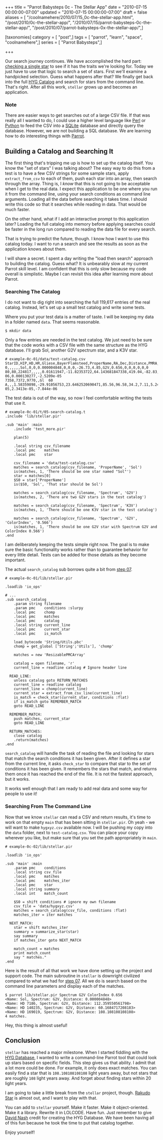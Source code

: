 +++
title = "Parrot Babysteps 0c - The Stellar App"
date = "2010-07-15 00:00:00-07:00"
updated = "2010-07-15 00:00:00-07:00"
draft = false
aliases = [ "/coolnamehere/2010/07/15_0c-the-stellar-app.html", "/post/2010/0c-the-stellar-app/", "/2010/07/15/parrot-babysteps-0c-the-stellar-app/", "/post/2010/07/parrot-babysteps-0x-the-stellar-app/",]

[taxonomies]
category = [ "post",]
tags = [ "parrot", "learn", "space", "coolnamehere",]
series = [ "Parrot Babysteps",]

+++

[step 07]: /post/2009/10/parrot-babysteps-07-writing-subroutines
[checking a single star]: /post/2010/06/parrot-babysteps-0b-subroutine-params
[HYG Catalog]: http://www.astronexus.com

Our search journey continues. We have accomplished the hard 
part: [checking a single star][] to see if it has the traits we're looking for.
Today we just have to use that logic to search a set of stars. First we'll
examine a handpicked selection. Guess what happens after that? We finally get
back into the full [HYG Catalog][] and search for stars from the command line.
That's right. After all this work, `stellar` grows up and becomes an
application.

[Perl]: /tags/perl/
[Python]: /tags/python/
[Parrot]: /tags/parrot/
[SQLite]: http://sqlite.org

### Note

There are easier ways to get searches out of a large CSV file. If
that was really all I wanted to do, I could use a higher level language like
[Perl][] or [Python][] to feed the CSV into a [SQLite][] database and directly
query the database. However, we are not building a SQL database. We are learning
how to do interesting things with [Parrot][].

## Building a Catalog and Searching It

The first thing that's tripping me up is how to set up the catalog itself. You
know the "set of stars" I was talking about? The easy way to do this from a test
is to have a few CSV strings for some sample stars, apply `extract_from_csv` to
each of them, push each star into an array, then search through the array. Thing 
is, I *know* that this is not going to be acceptable when I get to the real data.
I expect this application to be one where you run it from the command line,
using your search conditions as command line arguments. Loading all the data
before searching it takes time. I should write this code so that it searches
while reading in data. That would be much faster.

On the other hand, what if I add an interactive prompt to this application later?
Loading the full catalog into memory before applying searches could be
faster in the long run compared to reading the data file for every search.

That is trying to predict the future, though. I know how I want to use this
catalog today. I want to run a search and see the results as soon as the
application knows about them.

<aside>
I will share a secret. I spent a day writing the "load then
search" approach to building the catalog. Guess what? It is unbearably slow at
my current Parrot skill level. I am confident that this is only
slow because my code overall is simplistic. Maybe I can revisit this idea after
learning more about Parrot.
</aside>

### Searching The Catalog

I do not want to dig right into searching the full 119,617 entries of the real
catalog. Instead, let's set up a small test catalog and write some tests.

Where you put your test data is a matter of taste. I will be keeping my data in
a folder named `data`. That seems reasonable.

    $ mkdir data

Only a few entries are needed in the test catalog. We just need to be sure that
the code works with a CSV file with the same structure as the HYG database.
I'll grab Sol, another G2V spectrum star, and a K3V star.

    # example-0c-01/data/test-catalog.csv
    StarID,HIP,HD,HR,Gliese,BayerFlamsteed,ProperName,RA,Dec,Distance,PMRA,PMDec,RV,Mag,AbsMag,Spectrum,ColorIndex,X,Y,Z,VX,VY,VZ
    0,,,,,,Sol,0,0,0.000004848,0,0,0,-26.73,4.85,G2V,0.656,0,0,0,0,0,0
    80,80,224817,,,,,0.01611947,-11.82353722,64.143681847338,419.04,-82.83,,8.40,4.36423057594421,G2V,0.566,62.7822,0.26494,-13.14292,-5.827e-06,0.000130277,-2.5209e-05
    7358,7372,9770,,Gl  60 A,,,1.58359898,-29.91056753,23.6462520690471,85.56,96.58,34.2,7.11,5.2411884257345,K3V,0.909,18.76027,8.25627,-11.79114,2.8852e-05,2.3413e-05,-7.844e-06

The test data is out of the way, so now I feel comfortable writing the tests
that use it.

    # example-0c-01/t/05-search-catalog.t
    .include 'lib/stellar.pir'

    .sub 'main' :main
        .include 'test_more.pir'

        plan(5)

        .local string csv_filename 
        .local pmc    matches
        .local pmc    star
        
        csv_filename = 'data/test-catalog.csv'
        matches = search_catalog(csv_filename, 'ProperName', 'Sol')
        is(matches, 1, 'There should be one star named "Sol"')
        star = matches[0]
        $S0 = star['ProperName']
        is($S0, 'Sol', 'That star should be Sol')

        matches = search_catalog(csv_filename, 'Spectrum', 'G2V')
        is(matches, 2, 'There are two G2V stars in the test catalog')

        matches = search_catalog(csv_filename, 'Spectrum', 'K3V')
        is(matches, 1, 'There should be one K3V star in the test catalog')

        matches = search_catalog(csv_filename, 'Spectrum', 'G2V', 'ColorIndex', '0.566')
        is(matches, 1, 'There should be one G2V star with Spectrum G2V and ColorIndex 0.566')
    .end

I am deliberately keeping the tests simple right now. The goal is to make sure
the basic functionality works rather than to guarantee behavior for every little
detail. Tests can be added for those details as they become important.

The actual `search_catalog` sub borrows quite a bit from [step 07][]. 

    # example-0c-01/lib/stellar.pir

    .loadlib 'io_ops'

    # ...
    .sub search_catalog
        .param string filename
        .param pmc    conditions :slurpy
        .local pmc    chomp
        .local pmc    matches
        .local pmc    catalog
        .local string current_line
        .local pmc    current_star
        .local pmc    is_match

        load_bytecode 'String/Utils.pbc'
        chomp = get_global ['String';'Utils'], 'chomp'

        matches = new 'ResizablePMCArray'

        catalog = open filename, 'r'
        current_line = readline catalog # Ignore header line

      READ_LINE:
        unless catalog goto RETURN_MATCHES
        current_line = readline catalog
        current_line = chomp(current_line)
        current_star = extract_from_csv_line(current_line)
        is_match = check_star(current_star, conditions :flat)
        if is_match goto REMEMBER_MATCH
        goto READ_LINE

      REMEMBER_MATCH:
        push matches, current_star
        goto READ_LINE

      RETURN_MATCHES:
        close catalog
        .return(matches)
    .end

`search_catalog` will handle the task of reading the file and looking for
stars that match the search conditions it has been given. After it defines
a star from the current line, it asks `check_star` to compare that star
to the set of conditions it has been given. It remembers the stars that
match, and returns them once it has reached the end of the file. It is not
the fastest approach, but it works.

It works well enough that I am ready to add real data and some way for people
to use it!

### Searching From The Command Line

Now that we know `stellar` can read a CSV and return results, it's time to work
on that empty `main` that has been sitting in `stellar.pir`. Oh yeah - we will
want to make `hygxyz.csv` available now. I will be pushing my copy into the
`data` folder, next to `test-catalog.csv`. You can place your copy wherever you
like, but make sure that you set the path appropriately in `main`.

    # example-0c-02/lib/stellar.pir
    
    .loadlib 'io_ops'

    .sub 'main' :main
        .param pmc    conditions
        .local string csv_file
        .local pmc    matches
        .local pmc    matches_iter
        .local pmc    star
        .local string summary
        .local int    match_count

        $S0 = shift conditions # ignore my own filename
        csv_file = 'data/hygxyz.csv'
        matches = search_catalog(csv_file, conditions :flat)
        matches_iter = iter matches

      NEXT_MATCH:
        star = shift matches_iter
        summary = summarize_star(star)
        say summary
        if matches_iter goto NEXT_MATCH

        match_count = matches
        print match_count
        say " matches."
    .end

Here is the result of all that work we have done setting up the project and 
support code. The main subroutine in `stellar` is downright civilized 
compared to what we had for [step 07][]. All we do is search based on the
command line parameters and display each of the matches.

    $ parrot lib/stellar.pir Spectrum G2V ColorIndex 0.656
    <Name: Sol, Spectrum: G2V, Distance: 0.000004848>
    <Name: HD 7186, Spectrum: G2V, Distance: 112.359550561798>
    <Name: HD 140235, Spectrum: G2V, Distance: 60.1684717208183>
    <Name: HD 169019, Spectrum: G2V, Distance: 108.108108108108>
    4 matches.

Hey, this thing is almost useful!

## Conclusion

[HYG Database]: http://astronexus.com/node/34

`stellar` has reached a major milestone. When I started fiddling with the [HYG
Database][], I wanted to write a command-line Parrot tool that could look up
stars based on specific fields. This step gives us that ability. I admit that
a lot more could be done. For example, it only does exact matches. You can
easily find a star that is `108.108108108108` light years away, but not
stars that are roughly `108` light years away. And forget about finding
stars within 20 light years.

[Rakudo Star]: http://rakudo.org

I am going to take a little break from the `stellar` project, though. 
[Rakudo Star][] is almost out, and I want to play with that.

[David Nash]: http://astronexus.com/node/10

You can add to `stellar` yourself. Make it faster. Make it
object-oriented. Make it a library. Rewrite it in LOLCODE. Have fun. Just
remember to give [David Nash][] credit for creating the HYG Database. 
We have been having all of this fun because he took the time to put that
catalog together.

Enjoy yourself!